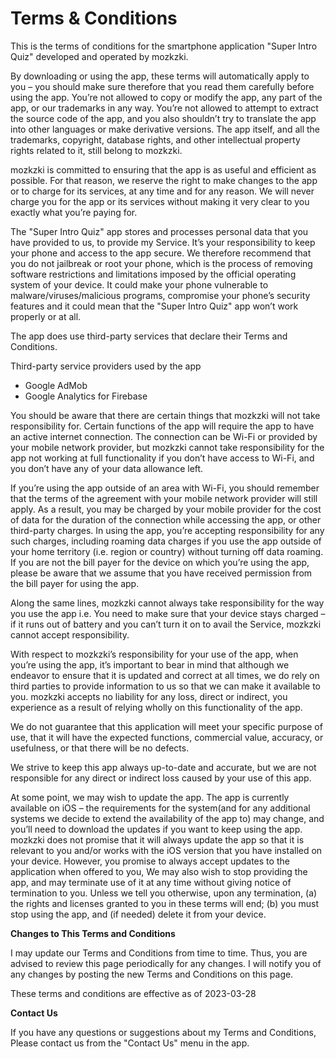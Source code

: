 # Terms & Conditions

This is the terms of conditions for the smartphone application "Super Intro Quiz" developed and operated by mozkzki.

By downloading or using the app, these terms will automatically apply to you – you should make sure therefore that you read them carefully before using the app. You’re not allowed to copy or modify the app, any part of the app, or our trademarks in any way. You’re not allowed to attempt to extract the source code of the app, and you also shouldn’t try to translate the app into other languages or make derivative versions. The app itself, and all the trademarks, copyright, database rights, and other intellectual property rights related to it, still belong to mozkzki.

mozkzki is committed to ensuring that the app is as useful and efficient as possible. For that reason, we reserve the right to make changes to the app or to charge for its services, at any time and for any reason. We will never charge you for the app or its services without making it very clear to you exactly what you’re paying for.

The "Super Intro Quiz" app stores and processes personal data that you have provided to us, to provide my Service. It’s your responsibility to keep your phone and access to the app secure. We therefore recommend that you do not jailbreak or root your phone, which is the process of removing software restrictions and limitations imposed by the official operating system of your device. It could make your phone vulnerable to malware/viruses/malicious programs, compromise your phone’s security features and it could mean that the "Super Intro Quiz" app won’t work properly or at all.

The app does use third-party services that declare their Terms and Conditions.

Third-party service providers used by the app

* Google AdMob
* Google Analytics for Firebase

You should be aware that there are certain things that mozkzki will not take responsibility for. Certain functions of the app will require the app to have an active internet connection. The connection can be Wi-Fi or provided by your mobile network provider, but mozkzki cannot take responsibility for the app not working at full functionality if you don’t have access to Wi-Fi, and you don’t have any of your data allowance left.

If you’re using the app outside of an area with Wi-Fi, you should remember that the terms of the agreement with your mobile network provider will still apply. As a result, you may be charged by your mobile provider for the cost of data for the duration of the connection while accessing the app, or other third-party charges. In using the app, you’re accepting responsibility for any such charges, including roaming data charges if you use the app outside of your home territory (i.e. region or country) without turning off data roaming. If you are not the bill payer for the device on which you’re using the app, please be aware that we assume that you have received permission from the bill payer for using the app.

Along the same lines, mozkzki cannot always take responsibility for the way you use the app i.e. You need to make sure that your device stays charged – if it runs out of battery and you can’t turn it on to avail the Service, mozkzki cannot accept responsibility.

With respect to mozkzki’s responsibility for your use of the app, when you’re using the app, it’s important to bear in mind that although we endeavor to ensure that it is updated and correct at all times, we do rely on third parties to provide information to us so that we can make it available to you. mozkzki accepts no liability for any loss, direct or indirect, you experience as a result of relying wholly on this functionality of the app.

We do not guarantee that this application will meet your specific purpose of use, that it will have the expected functions, commercial value, accuracy, or usefulness, or that there will be no defects.

We strive to keep this app always up-to-date and accurate, but we are not responsible for any direct or indirect loss caused by your use of this app.

At some point, we may wish to update the app. The app is currently available on iOS – the requirements for the system(and for any additional systems we decide to extend the availability of the app to) may change, and you’ll need to download the updates if you want to keep using the app. mozkzki does not promise that it will always update the app so that it is relevant to you and/or works with the iOS version that you have installed on your device. However, you promise to always accept updates to the application when offered to you, We may also wish to stop providing the app, and may terminate use of it at any time without giving notice of termination to you. Unless we tell you otherwise, upon any termination, (a) the rights and licenses granted to you in these terms will end; (b) you must stop using the app, and (if needed) delete it from your device.

**Changes to This Terms and Conditions**

I may update our Terms and Conditions from time to time. Thus, you are advised to review this page periodically for any changes. I will notify you of any changes by posting the new Terms and Conditions on this page.

These terms and conditions are effective as of 2023-03-28

**Contact Us**

If you have any questions or suggestions about my Terms and Conditions, Please contact us from the "Contact Us" menu in the app.

